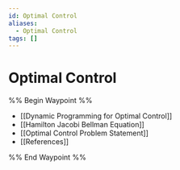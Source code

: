 ```yaml
---
id: Optimal Control
aliases:
  - Optimal Control
tags: []
---
```


# Optimal Control

%% Begin Waypoint %%
- [[Dynamic Programming for Optimal Control]]
- [[Hamilton Jacobi Bellman Equation]]
- [[Optimal Control Problem Statement]]
- [[References]]

%% End Waypoint %%
